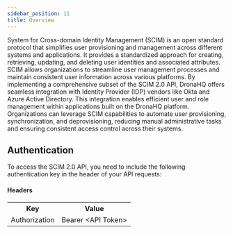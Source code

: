 ```yaml
---
sidebar_position: 11
title: Overview
---
```


System for Cross-domain Identity Management (SCIM) is an open standard protocol that simplifies user provisioning and management across different systems and applications. It provides a standardized approach for creating, retrieving, updating, and deleting user identities and associated attributes. SCIM allows organizations to streamline user management processes and maintain consistent user information across various platforms. By implementing a comprehensive subset of the SCIM 2.0 API, DronaHQ offers seamless integration with Identity Provider (IDP) vendors like Okta and Azure Active Directory. This integration enables efficient user and role management within applications built on the DronaHQ platform. Organizations can leverage SCIM capabilities to automate user provisioning, synchronization, and deprovisioning, reducing manual administrative tasks and ensuring consistent access control across their systems.

## Authentication

To access the SCIM 2.0 API, you need to include the following authentication key in the header of your API requests:

#### Headers
<table>
    <tr>
        <th>Key</th>
        <th>Value</th>
    </tr>
    <tr>
        <td>Authorization</td>
        <td>Bearer &lt;API Token&gt;</td>
    </tr>
</table>

<DocCardList />

